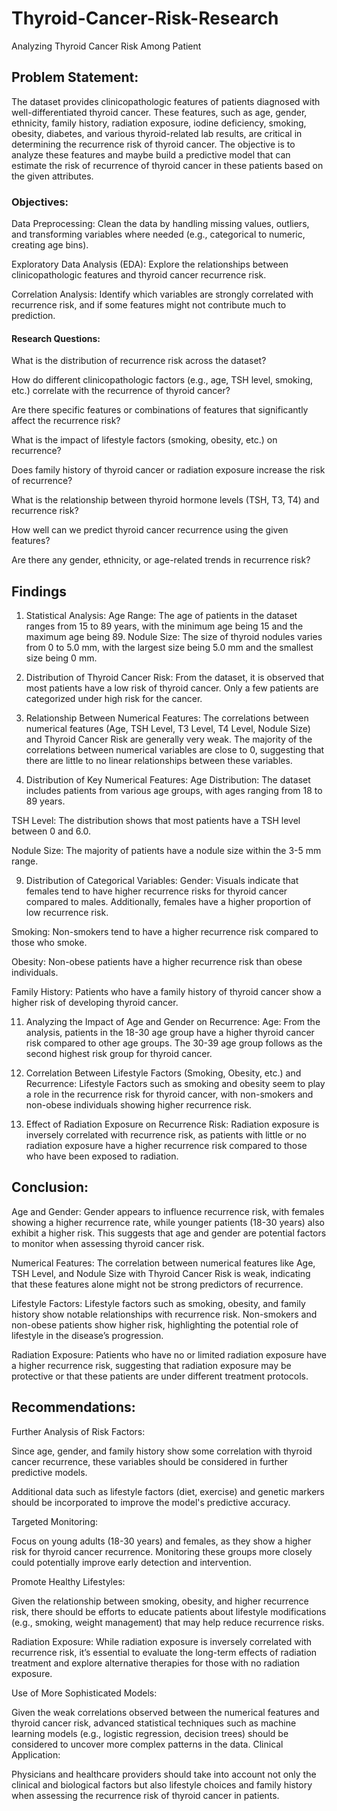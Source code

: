 # Thyroid-Cancer-Risk-Research
Analyzing Thyroid Cancer Risk Among Patient


## Problem Statement:

The dataset provides clinicopathologic features of patients diagnosed with well-differentiated thyroid cancer. These features, such as age, gender, ethnicity, family history, radiation exposure, iodine deficiency, smoking, obesity, diabetes, and various thyroid-related lab results, are critical in determining the recurrence risk of thyroid cancer. The objective is to analyze these features and maybe build a predictive model that can estimate the risk of recurrence of thyroid cancer in these patients based on the given attributes.

### Objectives:

Data Preprocessing: Clean the data by handling missing values, outliers, and transforming variables where needed (e.g., categorical to numeric, creating age bins).

Exploratory Data Analysis (EDA): Explore the relationships between clinicopathologic features and thyroid cancer recurrence risk.

Correlation Analysis: Identify which variables are strongly correlated with recurrence risk, and if some features might not contribute much to prediction.


#### Research Questions:
What is the distribution of recurrence risk across the dataset?

How do different clinicopathologic factors (e.g., age, TSH level, smoking, etc.) correlate with the recurrence of thyroid cancer?

Are there specific features or combinations of features that significantly affect the recurrence risk?

What is the impact of lifestyle factors (smoking, obesity, etc.) on recurrence?

Does family history of thyroid cancer or radiation exposure increase the risk of recurrence?

What is the relationship between thyroid hormone levels (TSH, T3, T4) and recurrence risk?

How well can we predict thyroid cancer recurrence using the given features?

Are there any gender, ethnicity, or age-related trends in recurrence risk?






## Findings


1. Statistical Analysis:
Age Range: The age of patients in the dataset ranges from 15 to 89 years, with the minimum age being 15 and the maximum age being 89.
Nodule Size: The size of thyroid nodules varies from 0 to 5.0 mm, with the largest size being 5.0 mm and the smallest size being 0 mm.

3. Distribution of Thyroid Cancer Risk:
From the dataset, it is observed that most patients have a low risk of thyroid cancer. Only a few patients are categorized under high risk for the cancer.


5. Relationship Between Numerical Features:
The correlations between numerical features (Age, TSH Level, T3 Level, T4 Level, Nodule Size) and Thyroid Cancer Risk are generally very weak.
The majority of the correlations between numerical variables are close to 0, suggesting that there are little to no linear relationships between these variables.


7. Distribution of Key Numerical Features:
Age Distribution: The dataset includes patients from various age groups, with ages ranging from 18 to 89 years.


TSH Level: The distribution shows that most patients have a TSH level between 0 and 6.0.

Nodule Size: The majority of patients have a nodule size within the 3-5 mm range.


9. Distribution of Categorical Variables:
Gender: Visuals indicate that females tend to have higher recurrence risks for thyroid cancer compared to males. Additionally, females have a higher proportion of low recurrence risk.

Smoking: Non-smokers tend to have a higher recurrence risk compared to those who smoke.

Obesity: Non-obese patients have a higher recurrence risk than obese individuals.

Family History: Patients who have a family history of thyroid cancer show a higher risk of developing thyroid cancer.

11. Analyzing the Impact of Age and Gender on Recurrence:
Age: From the analysis, patients in the 18-30 age group have a higher thyroid cancer risk compared to other age groups. The 30-39 age group follows as the second highest risk group for thyroid cancer.

13. Correlation Between Lifestyle Factors (Smoking, Obesity, etc.) and Recurrence:
Lifestyle Factors such as smoking and obesity seem to play a role in the recurrence risk for thyroid cancer, with non-smokers and non-obese individuals showing higher recurrence risk.


15. Effect of Radiation Exposure on Recurrence Risk:
Radiation exposure is inversely correlated with recurrence risk, as patients with little or no radiation exposure have a higher recurrence risk compared to those who have been exposed to radiation.


## Conclusion:

Age and Gender: Gender appears to influence recurrence risk, with females showing a higher recurrence rate, while younger patients (18-30 years) also exhibit a higher risk. This suggests that age and gender are potential factors to monitor when assessing thyroid cancer risk.

Numerical Features: The correlation between numerical features like Age, TSH Level, and Nodule Size with Thyroid Cancer Risk is weak, indicating that these features alone might not be strong predictors of recurrence.

Lifestyle Factors: Lifestyle factors such as smoking, obesity, and family history show notable relationships with recurrence risk. Non-smokers and non-obese patients show higher risk, highlighting the potential role of lifestyle in the disease’s progression.

Radiation Exposure: Patients who have no or limited radiation exposure have a higher recurrence risk, suggesting that radiation exposure may be protective or that these patients are under different treatment protocols.


## Recommendations:
Further Analysis of Risk Factors:

Since age, gender, and family history show some correlation with thyroid cancer recurrence, these variables should be considered in further predictive models.

Additional data such as lifestyle factors (diet, exercise) and genetic markers should be incorporated to improve the model's predictive accuracy.

Targeted Monitoring:

Focus on young adults (18-30 years) and females, as they show a higher risk for thyroid cancer recurrence. Monitoring these groups more closely could potentially improve early detection and intervention.

Promote Healthy Lifestyles:

Given the relationship between smoking, obesity, and higher recurrence risk, there should be efforts to educate patients about lifestyle modifications (e.g., smoking, weight management) that may help reduce recurrence risks.

Radiation Exposure:
While radiation exposure is inversely correlated with recurrence risk, it’s essential to evaluate the long-term effects of radiation treatment and explore alternative therapies for those with no radiation exposure.

Use of More Sophisticated Models:

Given the weak correlations observed between the numerical features and thyroid cancer risk, advanced statistical techniques such as machine learning models (e.g., logistic regression, decision trees) should be considered to uncover more complex patterns in the data.
Clinical Application:

Physicians and healthcare providers should take into account not only the clinical and biological factors but also lifestyle choices and family history when assessing the recurrence risk of thyroid cancer in patients.






